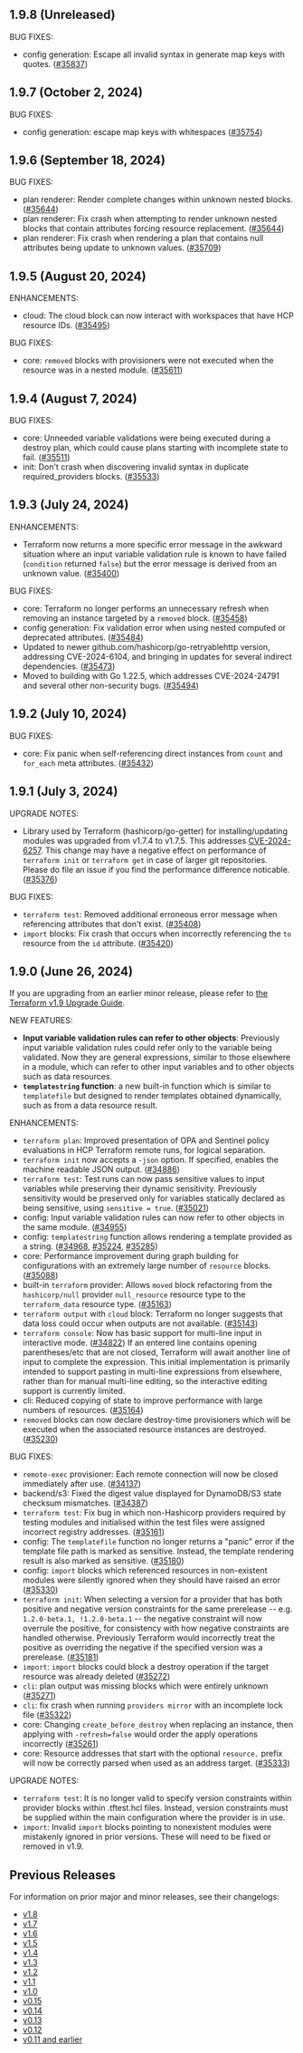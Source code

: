 ## 1.9.8 (Unreleased)

BUG FIXES:

* config generation: Escape all invalid syntax in generate map keys with quotes. ([#35837](https://github.com/hashicorp/terraform/pull/35837))

## 1.9.7 (October 2, 2024)

BUG FIXES:

* config generation: escape map keys with whitespaces ([#35754](https://github.com/hashicorp/terraform/pull/35754))

## 1.9.6 (September 18, 2024)

BUG FIXES:

* plan renderer: Render complete changes within unknown nested blocks. ([#35644](https://github.com/hashicorp/terraform/issues/35644))
* plan renderer: Fix crash when attempting to render unknown nested blocks that contain attributes forcing resource replacement. ([#35644](https://github.com/hashicorp/terraform/issues/35644))
* plan renderer: Fix crash when rendering a plan that contains null attributes being update to unknown values. ([#35709](https://github.com/hashicorp/terraform/issues/35709))

## 1.9.5 (August 20, 2024)

ENHANCEMENTS:

* cloud: The cloud block can now interact with workspaces that have HCP resource IDs. ([#35495](https://github.com/hashicorp/terraform/issues/35495))

BUG FIXES:

* core: `removed` blocks with provisioners were not executed when the resource was in a nested module. ([#35611](https://github.com/hashicorp/terraform/issues/35611))

## 1.9.4 (August 7, 2024)

BUG FIXES:

* core: Unneeded variable validations were being executed during a destroy plan, which could cause plans starting with incomplete state to fail. ([#35511](https://github.com/hashicorp/terraform/issues/35511))
* init: Don't crash when discovering invalid syntax in duplicate required_providers blocks. ([#35533](https://github.com/hashicorp/terraform/issues/35533))

## 1.9.3 (July 24, 2024)

ENHANCEMENTS:

* Terraform now returns a more specific error message in the awkward situation where an input variable validation rule is known to have failed (`condition` returned `false`) but the error message is derived from an unknown value. ([#35400](https://github.com/hashicorp/terraform/pull/35400))

BUG FIXES:

* core: Terraform no longer performs an unnecessary refresh when removing an instance targeted by a `removed` block. ([#35458](https://github.com/hashicorp/terraform/pull/35458))
* config generation: Fix validation error when using nested computed or deprecated attributes. ([#35484](https://github.com/hashicorp/terraform/pull/35484))
* Updated to newer github.com/hashicorp/go-retryablehttp version, addressing CVE-2024-6104, and bringing in updates for several indirect dependencies. ([#35473](https://github.com/hashicorp/terraform/pull/35473))
* Moved to building with Go 1.22.5, which addresses CVE-2024-24791 and several other non-security bugs. ([#35494](https://github.com/hashicorp/terraform/pull/35494))

## 1.9.2 (July 10, 2024)

BUG FIXES:

* core: Fix panic when self-referencing direct instances from `count` and `for_each` meta attributes. ([#35432](https://github.com/hashicorp/terraform/pull/35432))

## 1.9.1 (July 3, 2024)

UPGRADE NOTES:

* Library used by Terraform (hashicorp/go-getter) for installing/updating modules was upgraded from v1.7.4 to v1.7.5. This addresses [CVE-2024-6257](https://nvd.nist.gov/vuln/detail/CVE-2024-6257). This change may have a negative effect on performance of `terraform init` or `terraform get` in case of larger git repositories. Please do file an issue if you find the performance difference noticable. ([#35376](https://github.com/hashicorp/terraform/pull/35376))

BUG FIXES:

* `terraform test`: Removed additional erroneous error message when referencing attributes that don't exist. ([#35408](https://github.com/hashicorp/terraform/pull/35408))
* `import` blocks: Fix crash that occurs when incorrectly referencing the `to` resource from the `id` attribute. ([#35420](https://github.com/hashicorp/terraform/pull/35420))

## 1.9.0 (June 26, 2024)

If you are upgrading from an earlier minor release, please refer to [the Terraform v1.9 Upgrade Guide](https://developer.hashicorp.com/terraform/language/v1.9.x/upgrade-guides).

NEW FEATURES:

* **Input variable validation rules can refer to other objects**: Previously input variable validation rules could refer only to the variable being validated. Now they are general expressions, similar to those elsewhere in a module, which can refer to other input variables and to other objects such as data resources.
* **`templatestring` function**: a new built-in function which is similar to `templatefile` but designed to render templates obtained dynamically, such as from a data resource result.

ENHANCEMENTS:

* `terraform plan`: Improved presentation of OPA and Sentinel policy evaluations in HCP Terraform remote runs, for logical separation.
* `terraform init` now accepts a `-json` option. If specified, enables the machine readable JSON output. ([#34886](https://github.com/hashicorp/terraform/pull/34886))
* `terraform test`: Test runs can now pass sensitive values to input variables while preserving their dynamic sensitivity. Previously sensitivity would be preserved only for variables statically declared as being sensitive, using `sensitive = true`. ([#35021](https://github.com/hashicorp/terraform/pull/35021))
* config: Input variable validation rules can now refer to other objects in the same module. ([#34955](https://github.com/hashicorp/terraform/pull/34955))
* config: `templatestring` function allows rendering a template provided as a string. ([#34968](https://github.com/hashicorp/terraform/pull/34968), [#35224](https://github.com/hashicorp/terraform/pull/35224), [#35285](https://github.com/hashicorp/terraform/pull/35285))
* core: Performance improvement during graph building for configurations with an extremely large number of `resource` blocks. ([#35088](https://github.com/hashicorp/terraform/pull/35088))
* built-in `terraform` provider: Allows `moved` block refactoring from the `hashicorp/null` provider `null_resource` resource type to the `terraform_data` resource type. ([#35163](https://github.com/hashicorp/terraform/pull/35163))
* `terraform output` with `cloud` block: Terraform no longer suggests that data loss could occur when outputs are not available. ([#35143](https://github.com/hashicorp/terraform/issues/35143))
* `terraform console`: Now has basic support for multi-line input in interactive mode. ([#34822](https://github.com/hashicorp/terraform/pull/34822))
    If an entered line contains opening parentheses/etc that are not closed, Terraform will await another line of input to complete the expression. This initial implementation is primarily intended to support pasting in multi-line expressions from elsewhere, rather than for manual multi-line editing, so the interactive editing support is currently limited.
* cli: Reduced copying of state to improve performance with large numbers of resources. ([#35164](https://github.com/hashicorp/terraform/issues/35164))
* `removed` blocks can now declare destroy-time provisioners which will be executed when the associated resource instances are destroyed. ([#35230](https://github.com/hashicorp/terraform/issues/35230))

BUG FIXES:

* `remote-exec` provisioner: Each remote connection will now be closed immediately after use. ([#34137](https://github.com/hashicorp/terraform/issues/34137))
* backend/s3: Fixed the digest value displayed for DynamoDB/S3 state checksum mismatches. ([#34387](https://github.com/hashicorp/terraform/issues/34387))
* `terraform test`: Fix bug in which non-Hashicorp providers required by testing modules and initialised within the test files were assigned incorrect registry addresses. ([#35161](https://github.com/hashicorp/terraform/issues/35161))
* config: The `templatefile` function no longer returns a "panic" error if the template file path is marked as sensitive. Instead, the template rendering result is also marked as sensitive. ([#35180](https://github.com/hashicorp/terraform/issues/35180))
* config: `import` blocks which referenced resources in non-existent modules were silently ignored when they should have raised an error ([#35330](https://github.com/hashicorp/terraform/issues/35330))
* `terraform init`: When selecting a version for a provider that has both positive and negative version constraints for the same prerelease -- e.g. `1.2.0-beta.1, !1.2.0-beta.1` -- the negative constraint will now overrule the positive, for consistency with how negative constraints are handled otherwise. Previously Terraform would incorrectly treat the positive as overriding the negative if the specified version was a prerelease. ([#35181](https://github.com/hashicorp/terraform/issues/35181))
* `import`: `import` blocks could block a destroy operation if the target resource was already deleted ([#35272](https://github.com/hashicorp/terraform/issues/35272))
* `cli`: plan output was missing blocks which were entirely unknown ([#35271](https://github.com/hashicorp/terraform/issues/35271))
* `cli`: fix crash when running `providers mirror` with an incomplete lock file ([#35322](https://github.com/hashicorp/terraform/issues/35322))
* core: Changing `create_before_destroy` when replacing an instance, then applying with `-refresh=false` would order the apply operations incorrectly ([#35261](https://github.com/hashicorp/terraform/issues/35261))
* core: Resource addresses that start with the optional `resource.` prefix will now be correctly parsed when used as an address target. ([#35333](https://github.com/hashicorp/terraform/issues/35333))

UPGRADE NOTES:

* `terraform test`: It is no longer valid to specify version constraints within provider blocks within .tftest.hcl files. Instead, version constraints must be supplied within the main configuration where the provider is in use.
* `import`: Invalid `import` blocks pointing to nonexistent modules were mistakenly ignored in prior versions. These will need to be fixed or removed in v1.9.

## Previous Releases

For information on prior major and minor releases, see their changelogs:

* [v1.8](https://github.com/hashicorp/terraform/blob/v1.8/CHANGELOG.md)
* [v1.7](https://github.com/hashicorp/terraform/blob/v1.7/CHANGELOG.md)
* [v1.6](https://github.com/hashicorp/terraform/blob/v1.6/CHANGELOG.md)
* [v1.5](https://github.com/hashicorp/terraform/blob/v1.5/CHANGELOG.md)
* [v1.4](https://github.com/hashicorp/terraform/blob/v1.4/CHANGELOG.md)
* [v1.3](https://github.com/hashicorp/terraform/blob/v1.3/CHANGELOG.md)
* [v1.2](https://github.com/hashicorp/terraform/blob/v1.2/CHANGELOG.md)
* [v1.1](https://github.com/hashicorp/terraform/blob/v1.1/CHANGELOG.md)
* [v1.0](https://github.com/hashicorp/terraform/blob/v1.0/CHANGELOG.md)
* [v0.15](https://github.com/hashicorp/terraform/blob/v0.15/CHANGELOG.md)
* [v0.14](https://github.com/hashicorp/terraform/blob/v0.14/CHANGELOG.md)
* [v0.13](https://github.com/hashicorp/terraform/blob/v0.13/CHANGELOG.md)
* [v0.12](https://github.com/hashicorp/terraform/blob/v0.12/CHANGELOG.md)
* [v0.11 and earlier](https://github.com/hashicorp/terraform/blob/v0.11/CHANGELOG.md)
